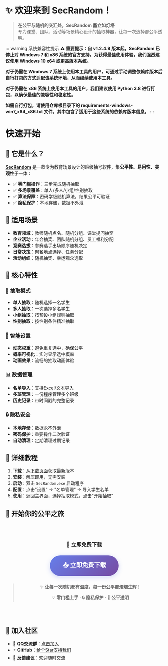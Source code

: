 # ✨ 欢迎来到 SecRandom！ 

<ArticleMetadata />

> **在公平与随机的交汇处，SecRandom 矗立如灯塔**  
> 专为课堂、团队、活动等场景精心设计的抽取神器，让每一次选择都公平透明。

::: warning 系统兼容性提示
**⚠️ 重要提示：自 v1.2.4.9 版本起，SecRandom 已停止对 Windows 7 和 x86 系统的官方支持。为获得最佳使用体验，我们强烈建议使用 Windows 10 x64 或更高版本系统。**
 
**对于仍需在 Windows 7 系统上使用本工具的用户，可通过手动调整依赖库版本后自行打包的方式适配该系统环境，从而继续使用本工具。** 

**对于仍需在 x86 系统上使用本工具的用户，我们建议使用 Python 3.8 进行打包，以确保最佳的兼容性和稳定性。** 

**如需自行打包，请使用仓库根目录下的 requirements-windows-win7_x64_x86.txt 文件，其中包含了适用于这些系统的依赖库版本信息。** 
:::

# 快速开始

## 🎯 它是什么？

**[SecRandom](https://github.com/SECTL/Secrandom)** 是一款专为教育场景设计的班级抽号软件，集**公平性、易用性、美观性**于一体：

- ✅ **零门槛操作**：三步完成随机抽取
- ✅ **多场景覆盖**：单人/多人/小组/性别抽取
- ✅ **算法保障**：密码学级随机算法，结果公平可验证
- ✅ **隐私保护**：本地存储，数据不外泄

## 🎯 适用场景

- **教育领域**：教师随机点名、随机分组、课堂提问抽奖
- **企业活动**：年会抽奖、团队随机分组、员工福利分配
- **竞赛选拔**：参赛选手出场顺序随机决定
- **日常决策**：聚餐地点选择、任务分配
- **活动组织**：随机抽奖、幸运观众选取

## 🚀 核心特性

### 🎯 抽取模式
- **单人抽取**：随机选择一名学生
- **多人抽取**：一次选择多名学生
- **小组抽取**：按预设小组规则抽取
- **性别抽取**：按性别条件精准抽取

### 🔧 智能设置
- **动态权重**：避免重复选中，确保公平
- **概率可视化**：实时显示选中概率
- **动画效果**：流畅的抽取动画体验

### 📊 数据管理
- **名单导入**：支持Excel/文本导入
- **多班管理**：一份程序管理多个班级
- **历史记录**：带时间戳的完整记录

### 🔒 隐私安全
- **本地存储**：数据永不外泄
- **密码保护**：重要操作二次验证
- **自动清理**：定期清理过期记录


## 📖 详细教程

1. **下载**：从[下载页面](/download)获取最新版本
2. **安装**：解压即用，无需安装
3. **启动**：双击 `SecRandom.exe` 启动程序
4. **配置**：点击"设置" → "名单管理" → 导入学生名单
5. **使用**：返回主界面，选择抽取模式，点击"开始抽取"

## 🌟 开始你的公平之旅

<div style="text-align: center; padding: 2rem 0;">

### 🎯 立即免费下载

<div style="margin: 1.5rem 0;">
  <a href="/download" style="
    display: inline-block;
    background: linear-gradient(135deg, #667eea 0%, #764ba2 100%);
    color: white;
    padding: 1rem 2.5rem;
    border-radius: 50px;
    text-decoration: none;
    font-weight: bold;
    font-size: 1.2rem;
    box-shadow: 0 4px 15px rgba(102, 126, 234, 0.3);
    transition: all 0.3s ease;
  " onmouseover="this.style.transform='translateY(-2px)'; this.style.boxShadow='0 6px 20px rgba(102, 126, 234, 0.4)';" onmouseout="this.style.transform='translateY(0)'; this.style.boxShadow='0 4px 15px rgba(102, 126, 234, 0.3)';">
    📥 立即免费下载
  </a>
</div>

> ✨ **让每一次随机都有温度，每一份公平都熠熠生辉！**
>
> 💡 **零门槛上手** · 🔒 **隐私保护** · 🎯 **公平透明**

</div>

## 🤝 加入社区

- 💬 **QQ交流群**：[点击加入](https://qm.qq.com/q/PCqYgev4Em)
- ⭐ **GitHub**：[给个Star支持我们](https://github.com/SECTL/SecRandom)
- 📧 **反馈建议**：欢迎随时交流


